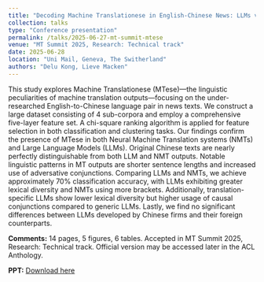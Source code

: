 ```yaml
---
title: "Decoding Machine Translationese in English-Chinese News: LLMs vs. NMTs"
collection: talks
type: "Conference presentation"
permalink: /talks/2025-06-27-mt-summit-mtese
venue: "MT Summit 2025, Research: Technical track"
date: 2025-06-28
location: "Uni Mail, Geneva, The Switherland"
authors: "Delu Kong, Lieve Macken"
---
```


This study explores Machine Translationese (MTese)—the linguistic peculiarities of machine translation outputs—focusing on the under-researched English-to-Chinese language pair in news texts. We construct a large dataset consisting of 4 sub-corpora and employ a comprehensive five-layer feature set. A chi-square ranking algorithm is applied for feature selection in both classification and clustering tasks. Our findings confirm the presence of MTese in both Neural Machine Translation systems (NMTs) and Large Language Models (LLMs). Original Chinese texts are nearly perfectly distinguishable from both LLM and NMT outputs. Notable linguistic patterns in MT outputs are shorter sentence lengths and increased use of adversative conjunctions. Comparing LLMs and NMTs, we achieve approximately 70% classification accuracy, with LLMs exhibiting greater lexical diversity and NMTs using more brackets. Additionally, translation-specific LLMs show lower lexical diversity but higher usage of causal conjunctions compared to generic LLMs. Lastly, we find no significant differences between LLMs developed by Chinese firms and their foreign counterparts.

**Comments:** 14 pages, 5 figures, 6 tables. Accepted in MT Summit 2025, Research: Technical track. Official version may be accessed later in the ACL Anthology.

**PPT:** [Download here](/files/PowerPoints/Delu_Lieve_40_technical.pptx)